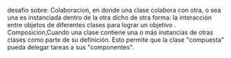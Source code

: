 desafio sobre:
Colaboracion, en donde una clase colabora con otra, o sea una es instanciada dentro de la otra
 dicho de otra forma: la interacción entre objetos de diferentes clases para lograr un objetivo .
Composicion,Cuando una clase contiene una o más instancias de otras clases como parte de su
definición. Esto permite que la clase "compuesta" pueda delegar tareas a sus "componentes".
